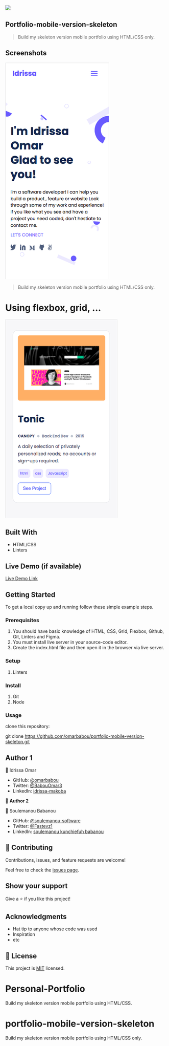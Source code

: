 ![](https://img.shields.io/badge/Microverse-blueviolet)

## Portfolio-mobile-version-skeleton

> Build my skeleton version mobile portfolio using HTML/CSS only.

## Screenshots

![screenshot](./portfolio.png)

> Build my skeleton version mobile portfolio using HTML/CSS only.

# Using flexbox, grid, ...

![screenshot](./imgg.png)

## Built With

- HTML/CSS
- Linters

## Live Demo (if available)

[Live Demo Link](https://portfolio-omarbabou.github.io/)

## Getting Started

To get a local copy up and running follow these simple example steps.

### Prerequisites

1. You should have basic knowledge of HTML, CSS, Grid, Flexbox, Github, Git, Linters and Figma.
2. You must install live server in your source-code editor.
3. Create the index.html file and then open it in the browser via live server.

### Setup

1. Linters

### Install

1. Git
1. Node

### Usage

clone this repository:

git clone https://github.com/omarbabou/portfolio-mobile-version-skeleton.git

## Author 1

👤 Idrissa Omar

- GitHub: [@omarbabou](https://github.com/omarbabou)
- Twitter: [@BabouOmar3](https://twitter.com/BabouOmar3/photo)
- LinkedIn: [idrissa-makoba](https://www.linkedin.com/in/idrissa-makoba-b5b906205/)

👤 **Author 2**

👤 Soulemanou Babanou

- GitHub: [@soulemanou-software](https://github.com/soulemanou-software)
- Twitter: [@Fastevz1](https://twitter.com/Fastevz1)
- LinkedIn: [soulemanou kunchiefuh babanou](https://www.linkedin.com/in/soulemanou-kunchiefuh-babanou-454099196)

## 🤝 Contributing

Contributions, issues, and feature requests are welcome!

Feel free to check the [issues page](../../issues/).

## Show your support

Give a ⭐️ if you like this project!

## Acknowledgments

- Hat tip to anyone whose code was used
- Inspiration
- etc

## 📝 License

This project is [MIT](./MIT.md) licensed.

# Personal-Portfolio

Build my skeleton version mobile portfolio using HTML/CSS.

# portfolio-mobile-version-skeleton

Build my skeleton version mobile portfolio using HTML/CSS only.

